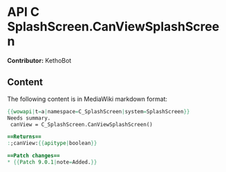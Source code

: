 # API C SplashScreen.CanViewSplashScreen

**Contributor:** KethoBot

## Content

The following content is in MediaWiki markdown format:

```mediawiki
{{wowapi|t=a|namespace=C_SplashScreen|system=SplashScreen}}
Needs summary.
 canView = C_SplashScreen.CanViewSplashScreen()

==Returns==
:;canView:{{apitype|boolean}}

==Patch changes==
* {{Patch 9.0.1|note=Added.}}
```
